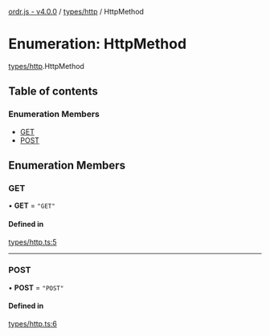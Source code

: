 [ordr.js - v4.0.0](../README.md) / [types/http](../modules/types_http.md) / HttpMethod

# Enumeration: HttpMethod

[types/http](../modules/types_http.md).HttpMethod

## Table of contents

### Enumeration Members

- [GET](types_http.HttpMethod.md#get)
- [POST](types_http.HttpMethod.md#post)

## Enumeration Members

### GET

• **GET** = ``"GET"``

#### Defined in

[types/http.ts:5](https://github.com/LockBlock-dev/ordr.js/blob/6ed11d0/src/types/http.ts#L5)

___

### POST

• **POST** = ``"POST"``

#### Defined in

[types/http.ts:6](https://github.com/LockBlock-dev/ordr.js/blob/6ed11d0/src/types/http.ts#L6)
